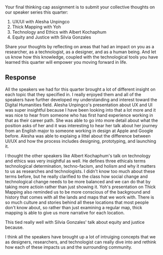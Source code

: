 Your final thinking cap assignment is to submit your collective thoughts on our speaker series this quarter:
1. UX/UI with Alesha Unpingco
2. Thick Mapping with Yoh
3. Technology and Ethics with Albert Kochaphum
4. Equity and Justice with Silvia Gonzales

Share your thoughts by reflecting on areas that had an impact on you as a researcher, as a technologist, as a designer, and as a human being. And let us know how this knowledge, coupled with the technological tools you have learned this quarter will empower you moving forward in life.

## Response
All the speakers we had for this quarter brought a lot of different insight on each topic that they specified in. I really enjoyed them and all of the speakers have further developed my understanding and interest toward the Digital Humanities field. Alesha Unpingco's presentation about UX and UI was super insightful because I have been looking into that a lot more and it was nice to hear from someone who has first hand experience working in that as their career path. She was able to go into more detail about what the position asks of her and it was interesting to hear her talk about her journey from an English major to someone working in design at Apple and Google before. Alesha was able to explaing a littel about the difference between UI/UX and how the process includes designing, prototyping, and launching it. 

I thought the other speakers like Albert Kochaphum's talk on technology and ethics was very insightful as well. He defines three ethicals terms technological determination, techno-facism, and holism and why it matters to us as researches and technologists. I didn't know too much about these terms before, but he really clarified to the class how social change and technological change needs to be more balanced and we can do that by taking more actioin rather than just showing it. Yoh's presentation on Thick Mapping also reminded us to be more conscious of the background and history that comes with all the lands and maps that we work with. There is so much culture and stories behind all these locations that most people don't know about, so rather than just examining a regular map, thick mapping is able to give us more narrative for each location.

This tied really well with Silvia Gonzales' talk about equity and justice because.

I think all the speakers have brought up a lot of intruiging concepts that we as designers, researchers, and technologist can really dive into and rethink how each of these impacts us and the surrounding community.
